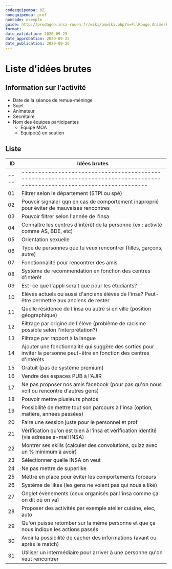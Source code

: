 ```yaml
---
codeequipemoa: 0Z
nomequipemoa: prof
nomcode: exemple
guide: http://prodageo.insa-rouen.fr/wiki/pmwiki.php?n=FilRouge.AnimerRemueMeninge
format:
date_validation: 2020-09-25
date_approbation: 2020-09-25
date_publication: 2020-09-26
---
```


# Liste d'idées brutes

## Information sur l'activité
- Date de la séance de remue-méninge
- Sujet
- Animateur
- Secrétaire
- Nom des équipes participantes
  - Equipe MOA
  - Equipe(s) en soutien

## Liste

| ID 	| Idées brutes 	|
|----	|--------------	|
|----|--------------------------------------------------------------------------------------------------------------------------|
| 01 | Filtrer selon le département (STPI ou spé)                                                                               |
| 02 | Pouvoir signaler qqn en cas de comportement inaproprié pour éviter de mauvaises rencontres                               |
| 03 | Pouvoir filtrer selon l'année de l'insa                                                                                  |
| 04 | Connaître les centres d'intérêt de la personne (ex : activité comme AS, BDE, etc)                                        |
| 05 | Orientation sexuelle                                                                                                     |
| 06 | Type de personnes que tu veux rencontrer (filles, garçons, autre)                                                        |
| 07 | Fonctionnalité pour rencontrer des amis                                                                                  |
| 08 | Système de recommendation en fonction des centres d'intérêt                                                              |
| 09 | Est-ce que l'appli serait que pour les étudiants?                                                                        |
| 10 | Elèves actuels ou aussi d'anciens élèves de l'insa? Peut-être permettre aux anciens de rester                            |
| 11 | Quelle résidence de l'insa ou autre si en ville (position géographique)                                                  |
| 12 | Filtrage par origine de l'élève (problème de racisme possible selon l'interprétation?)                                   |
| 13 | Filtrage par rapport à la langue                                                                                         |
| 14 | Ajouter une fonctionnalité qui suggère des sorties pour inviter la personne peut-être en fonction des centres d'intérêts |
| 15 | Gratuit (pas de système premium)                                                                                         |
| 16 | Vendre des espaces PUB à l'AJIR                                                                                          |
| 17 | Ne pas proposer nos amis facebook (pour pas qu'on nous voit ou rencontre d'autres gens)                                  |
| 18 | Pouvoir mettre plusieurs photos                                                                                          |
| 19 | Possibilité de mettre tout son parcours à l'insa (option, matière, années passées)                                       |
| 20 | Faire une session juste pour le personnel et prof                                                                        |
| 21 | Vérification qu'on est bien à l'insa et vérification identité (via adresse e-mail INSA)                                  |
| 22 | Montrer ses skills (calculer des convolutions, quizz avec un % minimum à avoir)                                          |
| 23 | Sélectionner quelle INSA on veut                                                                                         |
| 24 | Ne pas mettre de superlike                                                                                               |
| 25 | Mettre en place pour éviter les comportements forceurs                                                                   |
| 26 | Système de likes (les gens ne voient pas qui nous a liké)                                                                |
| 27 | Onglet évènements (ceux organisés par l'insa comme ça on dit où on va)                                                   |
| 28 | Proposer des activités par exemple atelier cuisine, elec, auto                                                           |
| 29 | Qu'on puisse retomber sur la même personne et que ça nous indique les actions passés                                     |
| 30 | Avoir la possibilité de cacher des informations (avant ou après le match)                                                |
| 31 | Utiliser un intermédiaire pour arriver à une personne qu'on veut rencontrer                                              |
